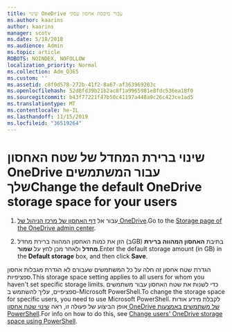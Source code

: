 ```yaml
---
title: שינוי OneDrive עבור מיכסת אחסון עסקי
ms.author: kaarins
author: kaarins
manager: scotv
ms.date: 5/18/2018
ms.audience: Admin
ms.topic: article
ROBOTS: NOINDEX, NOFOLLOW
localization_priority: Normal
ms.collection: Adm_O365
ms.custom: ''
ms.assetid: c8f0d578-272b-41f2-8a67-af363969203c
ms.openlocfilehash: 52d8fd39b21b2ac8f1a9965981e8fdc536ea18f0
ms.sourcegitcommit: b43f77221f47b50c41197a448a9c26c423ce1ad5
ms.translationtype: MT
ms.contentlocale: he-IL
ms.lasthandoff: 11/15/2019
ms.locfileid: "36519264"
---
```

# <a name="change-the-default-onedrive-storage-space-for-your-users"></a><span data-ttu-id="1dfdc-102">שינוי ברירת המחדל של שטח האחסון OneDrive עבור המשתמשים שלך</span><span class="sxs-lookup"><span data-stu-id="1dfdc-102">Change the default OneDrive storage space for your users</span></span>

1. <span data-ttu-id="1dfdc-103">עבור אל [דף האחסון של מרכז הניהול של OneDrive](https://admin.onedrive.com/?v=StorageSettings).</span><span class="sxs-lookup"><span data-stu-id="1dfdc-103">Go to the [Storage page of the OneDrive admin center](https://admin.onedrive.com/?v=StorageSettings).</span></span>
    
2. <span data-ttu-id="1dfdc-104">הזן את כמות האחסון המהווה ברירת מחדל (בGB) בתיבת **האחסון המהווה ברירת מחדל** ולאחר מכן לחץ על **שמור**.</span><span class="sxs-lookup"><span data-stu-id="1dfdc-104">Enter the default storage amount (in GB) in the **Default storage** box, and then click **Save**.</span></span>
    
<span data-ttu-id="1dfdc-105">הגדרת שטח אחסון זה חלה על כל המשתמשים שעבורם לא הגדרת מגבלות אחסון ספציפיות.</span><span class="sxs-lookup"><span data-stu-id="1dfdc-105">This storage space setting applies to all users for whom you haven't set specific storage limits.</span></span> <span data-ttu-id="1dfdc-106">כדי לשנות את שטח האחסון עבור משתמשים ספציפיים, עליך להשתמש ב-Microsoft PowerShell.</span><span class="sxs-lookup"><span data-stu-id="1dfdc-106">To change the storage space for specific users, you need to use Microsoft PowerShell.</span></span> <span data-ttu-id="1dfdc-107">לקבלת מידע אודות אופן הביצוע של פעולה זו, ראה [שינוי שטח אחסון OneDrive של משתמשים באמצעות PowerShell](https://go.microsoft.com/fwlink/?linkid=866402).</span><span class="sxs-lookup"><span data-stu-id="1dfdc-107">For info on how to do this, see [Change users' OneDrive storage space using PowerShell](https://go.microsoft.com/fwlink/?linkid=866402).</span></span>
  

